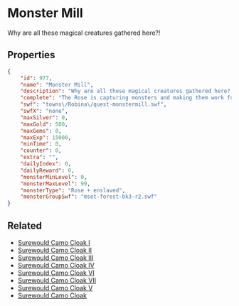 # Monster Mill

Why are all these magical creatures gathered here?!

## Properties

```json
{
    "id": 977,
    "name": "Monster Mill",
    "description": "Why are all these magical creatures gathered here?!",
    "complete": "The Rose is capturing monsters and making them work for their cause!",
    "swf": "towns\/Robina\/quest-monstermill.swf",
    "swfX": "none",
    "maxSilver": 0,
    "maxGold": 500,
    "maxGems": 0,
    "maxExp": 15000,
    "minTime": 0,
    "counter": 0,
    "extra": "",
    "dailyIndex": 0,
    "dailyReward": 0,
    "monsterMinLevel": 0,
    "monsterMaxLevel": 99,
    "monsterType": "Rose + enslaved",
    "monsterGroupSwf": "mset-forest-bk3-r2.swf"
}
```

## Related

- [Surewould Camo Cloak I](../items/7870-surewould-camo-cloak-i.md)
- [Surewould Camo Cloak II](../items/7871-surewould-camo-cloak-ii.md)
- [Surewould Camo Cloak III](../items/7872-surewould-camo-cloak-iii.md)
- [Surewould Camo Cloak IV](../items/7873-surewould-camo-cloak-iv.md)
- [Surewould Camo Cloak VI](../items/7874-surewould-camo-cloak-vi.md)
- [Surewould Camo Cloak VII](../items/7875-surewould-camo-cloak-vii.md)
- [Surewould Camo Cloak V](../items/7876-surewould-camo-cloak-v.md)
- [Surewould Camo Cloak](../items/7877-surewould-camo-cloak.md)

